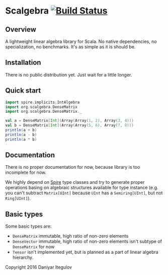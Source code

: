 Scalgebra [![Build Status](https://travis-ci.org/itegulov/scalgebra.svg?branch=master)](https://travis-ci.org/itegulov/scalgebra)
====
Overview
--------
A lightweight linear algebra library for Scala. No native dependencies,
no specialization, no benchmarks. It's as simple as it is should be.

Installation
------------
There is no public distribution yet. Just wait for a little longer.

Quick start
-----------
```scala
import spire.implicits.IntAlgebra
import org.scalgebra.DenseMatrix
import org.scalgebra.DenseMatrix._

val a = DenseMatrix[Int](Array(Array(1, 2), Array(3, 4)))
val b = DenseMatrix[Int](Array(Array(5, 6), Array(7, 8)))
println(a + b)
println(a - b)
println(a * b)
```

Documentation
-------------
There is no proper documentation for now, because library is too
incomplete for now.

We highly depend on [Spire](https://github.com/non/spire) type classes
and try to generate proper operations basing on algebraic structures
available for type instance (e.g. you can't subtract `Matrix[UInt]`
because `UInt` has a `Semiring[UInt]`, but not `Ring[UInt]`).

Basic types
-----------
Some basic types are:

 * `DenseMatrix` immutable, high ratio of non-zero elements
 * `DenseVector` immutable, high ratio of non-zero elements
                 isn't subtype of `DenseMatrix` for now
 * `Tensor` isn't implemented yet, but is planned as a part
            of linear algebra hierarchy.

Copyright 2016 Daniyar Itegulov